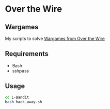 # Over the Wire
## Wargames
My scripts to solve [Wargames from Over the Wire](http://overthewire.org/wargames/)

## Requirements
- Bash
- sshpass

## Usage
```bash
cd 1-Bandit
bash hack_away.sh
```
